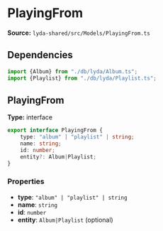 # PlayingFrom

**Source:** `lyda-shared/src/Models/PlayingFrom.ts`

## Dependencies

```typescript
import {Album} from "./db/lyda/Album.ts";
import {Playlist} from "./db/lyda/Playlist.ts";
```

## PlayingFrom

**Type:** interface

```typescript
export interface PlayingFrom {
    type: "album" | "playlist" | string;
    name: string;
    id: number;
    entity?: Album|Playlist;
}
```

### Properties

- **type**: `"album" | "playlist" | string`
- **name**: `string`
- **id**: `number`
- **entity**: `A​l​b​u​m|P​l​a​y​l​i​s​t` (optional)

